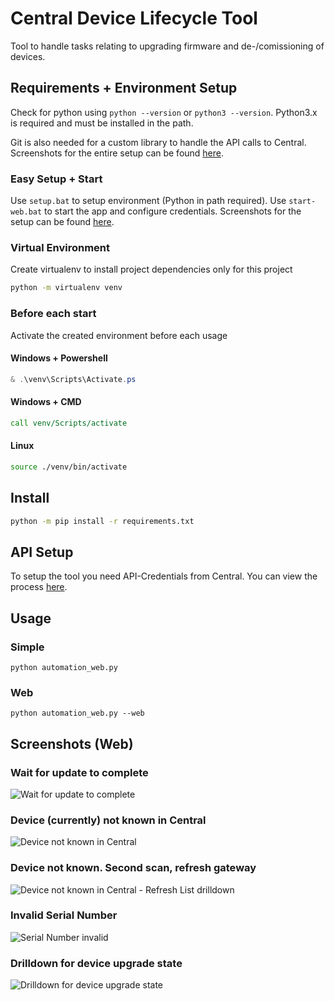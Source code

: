 # Central Device Lifecycle Tool

Tool to handle tasks relating to upgrading firmware and de-/comissioning of devices.

## Requirements + Environment Setup

Check for python using `python --version` or `python3 --version`. Python3.x is required and must be installed in the path.

Git is also needed for a custom library to handle the API calls to Central. Screenshots for the entire setup can be found [here](./INSTALL.md).

### Easy Setup + Start

Use `setup.bat` to setup environment (Python in path required). Use `start-web.bat` to start the app and configure credentials. Screenshots for the setup can be found [here](./INSTALL.md#tool).

### Virtual Environment

Create virtualenv to install project dependencies only for this project

``` sh
python -m virtualenv venv
```

### Before each start

Activate the created environment before each usage

#### Windows + Powershell

``` powershell
& .\venv\Scripts\Activate.ps
```

#### Windows + CMD

``` cmd
call venv/Scripts/activate
```

#### Linux

``` sh
source ./venv/bin/activate
```

## Install

``` sh
python -m pip install -r requirements.txt
```

## API Setup

To setup the tool you need API-Credentials from Central. You can view the process [here](./API-Key.md).

## Usage

### Simple

`python automation_web.py`

### Web

`python automation_web.py --web`

## Screenshots (Web)

### Wait for update to complete

![Wait for update to complete](./screenshots/Firmware/Wait.png)

### Device (currently) not known in Central

![Device not known in Central](./screenshots/Firmware/NotInCentral.png)

### Device not known. Second scan, refresh gateway

![Device not known in Central - Refresh List drilldown](./screenshots/Firmware/NotInCentralDrillDown.png)

### Invalid Serial Number

![Serial Number invalid](./screenshots/Firmware/Serial.png)

### Drilldown for device upgrade state

![Drilldown for device upgrade state](./screenshots/Firmware/DrillDown.png)

